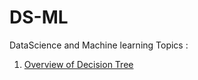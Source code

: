# DS-ML
DataScience and Machine learning Topics :
<br>
 1. [Overview of Decision Tree](https://www.kdnuggets.com/2020/01/decision-tree-algorithm-explained.html)

